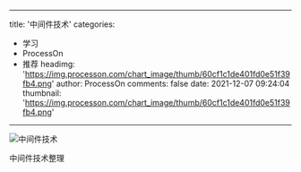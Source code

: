 
---
title: '中间件技术'
categories: 
 - 学习
 - ProcessOn
 - 推荐
headimg: 'https://img.processon.com/chart_image/thumb/60cf1c1de401fd0e51f39fb4.png'
author: ProcessOn
comments: false
date: 2021-12-07 09:24:04
thumbnail: 'https://img.processon.com/chart_image/thumb/60cf1c1de401fd0e51f39fb4.png'
---

<div>   
<img class="thumb" alt="中间件技术" src="https://img.processon.com/chart_image/thumb/60cf1c1de401fd0e51f39fb4.png" referrerpolicy="no-referrer">
<p>中间件技术整理</p>  
</div>
            
